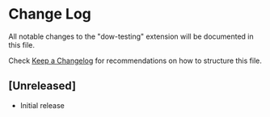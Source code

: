# Change Log

All notable changes to the "dow-testing" extension will be documented in this file.

Check [Keep a Changelog](http://keepachangelog.com/) for recommendations on how to structure this file.

## [Unreleased]

- Initial release